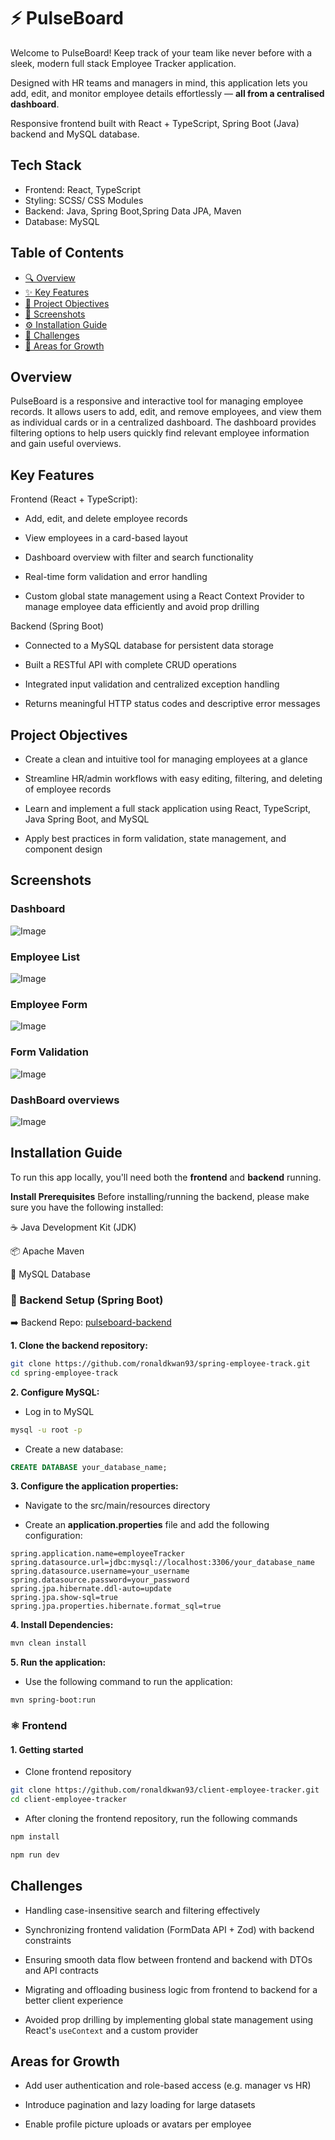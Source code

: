 # ⚡ PulseBoard

Welcome to PulseBoard! Keep track of your team like never before with a sleek, modern full stack Employee Tracker application.

Designed with HR teams and managers in mind, this application lets you add, edit, and monitor employee details effortlessly — **all from a centralised dashboard**.

Responsive frontend built with React + TypeScript, Spring Boot (Java) backend and MySQL database.

## Tech Stack

- Frontend: React, TypeScript
- Styling: SCSS/ CSS Modules
- Backend: Java, Spring Boot,Spring Data JPA, Maven
- Database: MySQL

## Table of Contents

- [🔍 Overview](#overview)
- [✨ Key Features](#key-features)
- [🎯 Project Objectives](#project-objectives)
- [📸 Screenshots](#screenshots)
- [⚙️ Installation Guide](#installation-guide)
- [🧩 Challenges](#challenges)
- [🚀 Areas for Growth](#areas-for-growth)

## Overview

PulseBoard is a responsive and interactive tool for managing employee records. It allows users to add, edit, and remove employees, and view them as individual cards or in a centralized dashboard. The dashboard provides filtering options to help users quickly find relevant employee information and gain useful overviews.

## Key Features

Frontend (React + TypeScript):

- Add, edit, and delete employee records

- View employees in a card-based layout

- Dashboard overview with filter and search functionality

- Real-time form validation and error handling

- Custom global state management using a React Context Provider to manage employee data efficiently and avoid prop drilling

Backend (Spring Boot)

- Connected to a MySQL database for persistent data storage

- Built a RESTful API with complete CRUD operations

- Integrated input validation and centralized exception handling

- Returns meaningful HTTP status codes and descriptive error messages

## Project Objectives

- Create a clean and intuitive tool for managing employees at a glance

- Streamline HR/admin workflows with easy editing, filtering, and deleting of employee records

- Learn and implement a full stack application using React, TypeScript, Java Spring Boot, and MySQL

- Apply best practices in form validation, state management, and component design

## Screenshots

### Dashboard

![Image](https://github.com/user-attachments/assets/70067e9d-84b5-47ab-b13f-c915e81a757b)

### Employee List

![Image](https://github.com/user-attachments/assets/0f0b4624-56e8-4026-a566-b0ebd4ed3154)

### Employee Form

![Image](https://github.com/user-attachments/assets/763d9fe8-6ff2-42a0-b2f4-c1bb2d84413d)

### Form Validation

![Image](https://github.com/user-attachments/assets/e353463c-a90d-4479-83c5-5155150b362d)

### DashBoard overviews

![Image](https://github.com/user-attachments/assets/99ee865f-13dd-416b-9d57-fac29b811fec)

## Installation Guide

To run this app locally, you'll need both the **frontend** and **backend** running.

**Install Prerequisites**
Before installing/running the backend, please make sure you have the following installed:

☕ Java Development Kit (JDK)

📦 Apache Maven

🐬 MySQL Database

### 🧩 Backend Setup (Spring Boot)

➡️ Backend Repo: [pulseboard-backend](https://github.com/ronaldkwan93/spring-employee-track)

**1. Clone the backend repository:**

```bash
git clone https://github.com/ronaldkwan93/spring-employee-track.git
cd spring-employee-track
```

**2. Configure MySQL:**

- Log in to MySQL

```bash
mysql -u root -p
```

- Create a new database:

```sql
CREATE DATABASE your_database_name;
```

**3. Configure the application properties:**

- Navigate to the src/main/resources directory

- Create an **application.properties** file and add the following configuration:

```properties
spring.application.name=employeeTracker
spring.datasource.url=jdbc:mysql://localhost:3306/your_database_name
spring.datasource.username=your_username
spring.datasource.password=your_password
spring.jpa.hibernate.ddl-auto=update
spring.jpa.show-sql=true
spring.jpa.properties.hibernate.format_sql=true
```

**4. Install Dependencies:**

```sh
mvn clean install
```

**5. Run the application:**

- Use the following command to run the application:

```sh
mvn spring-boot:run
```

### ⚛️ Frontend

#### 1. Getting started

- Clone frontend repository

```bash
git clone https://github.com/ronaldkwan93/client-employee-tracker.git
cd client-employee-tracker
```

- After cloning the frontend repository, run the following commands

```bash
npm install
```

```bash
npm run dev
```

## Challenges

- Handling case-insensitive search and filtering effectively

- Synchronizing frontend validation (FormData API + Zod) with backend constraints

- Ensuring smooth data flow between frontend and backend with DTOs and API contracts

- Migrating and offloading business logic from frontend to backend for a better client experience

- Avoided prop drilling by implementing global state management using React's `useContext` and a custom provider

## Areas for Growth

- Add user authentication and role-based access (e.g. manager vs HR)

- Introduce pagination and lazy loading for large datasets

- Enable profile picture uploads or avatars per employee
